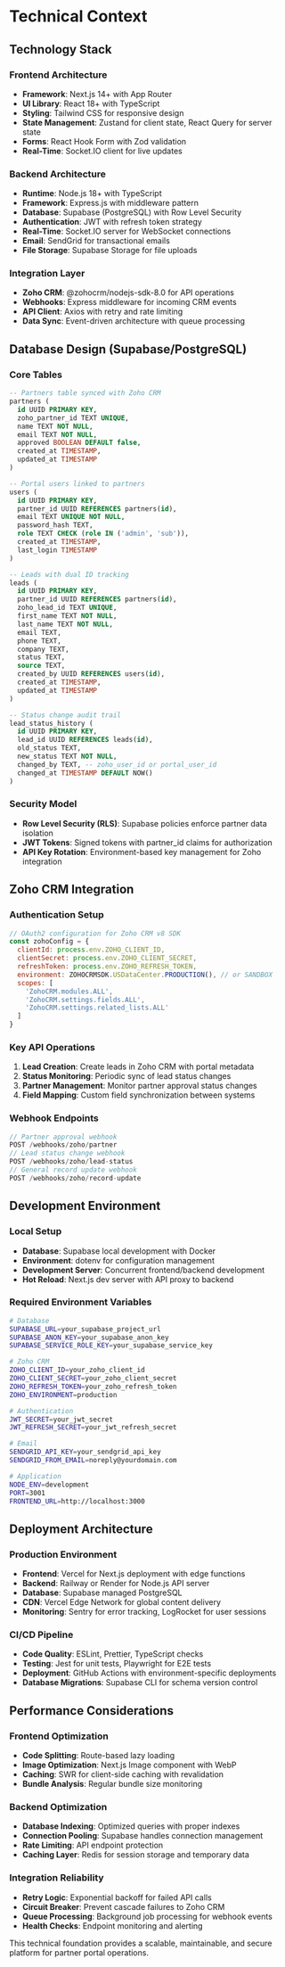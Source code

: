# Technical Context

## Technology Stack

### Frontend Architecture
- **Framework**: Next.js 14+ with App Router
- **UI Library**: React 18+ with TypeScript
- **Styling**: Tailwind CSS for responsive design
- **State Management**: Zustand for client state, React Query for server state
- **Forms**: React Hook Form with Zod validation
- **Real-Time**: Socket.IO client for live updates

### Backend Architecture
- **Runtime**: Node.js 18+ with TypeScript
- **Framework**: Express.js with middleware pattern
- **Database**: Supabase (PostgreSQL) with Row Level Security
- **Authentication**: JWT with refresh token strategy
- **Real-Time**: Socket.IO server for WebSocket connections
- **Email**: SendGrid for transactional emails
- **File Storage**: Supabase Storage for file uploads

### Integration Layer
- **Zoho CRM**: @zohocrm/nodejs-sdk-8.0 for API operations
- **Webhooks**: Express middleware for incoming CRM events
- **API Client**: Axios with retry and rate limiting
- **Data Sync**: Event-driven architecture with queue processing

## Database Design (Supabase/PostgreSQL)

### Core Tables
```sql
-- Partners table synced with Zoho CRM
partners (
  id UUID PRIMARY KEY,
  zoho_partner_id TEXT UNIQUE,
  name TEXT NOT NULL,
  email TEXT NOT NULL,
  approved BOOLEAN DEFAULT false,
  created_at TIMESTAMP,
  updated_at TIMESTAMP
)

-- Portal users linked to partners
users (
  id UUID PRIMARY KEY,
  partner_id UUID REFERENCES partners(id),
  email TEXT UNIQUE NOT NULL,
  password_hash TEXT,
  role TEXT CHECK (role IN ('admin', 'sub')),
  created_at TIMESTAMP,
  last_login TIMESTAMP
)

-- Leads with dual ID tracking
leads (
  id UUID PRIMARY KEY,
  partner_id UUID REFERENCES partners(id),
  zoho_lead_id TEXT UNIQUE,
  first_name TEXT NOT NULL,
  last_name TEXT NOT NULL,
  email TEXT,
  phone TEXT,
  company TEXT,
  status TEXT,
  source TEXT,
  created_by UUID REFERENCES users(id),
  created_at TIMESTAMP,
  updated_at TIMESTAMP
)

-- Status change audit trail
lead_status_history (
  id UUID PRIMARY KEY,
  lead_id UUID REFERENCES leads(id),
  old_status TEXT,
  new_status TEXT NOT NULL,
  changed_by TEXT, -- zoho_user_id or portal_user_id
  changed_at TIMESTAMP DEFAULT NOW()
)
```

### Security Model
- **Row Level Security (RLS)**: Supabase policies enforce partner data isolation
- **JWT Tokens**: Signed tokens with partner_id claims for authorization
- **API Key Rotation**: Environment-based key management for Zoho integration

## Zoho CRM Integration

### Authentication Setup
```javascript
// OAuth2 configuration for Zoho CRM v8 SDK
const zohoConfig = {
  clientId: process.env.ZOHO_CLIENT_ID,
  clientSecret: process.env.ZOHO_CLIENT_SECRET,
  refreshToken: process.env.ZOHO_REFRESH_TOKEN,
  environment: ZOHOCRMSDK.USDataCenter.PRODUCTION(), // or SANDBOX
  scopes: [
    'ZohoCRM.modules.ALL',
    'ZohoCRM.settings.fields.ALL',
    'ZohoCRM.settings.related_lists.ALL'
  ]
}
```

### Key API Operations
1. **Lead Creation**: Create leads in Zoho CRM with portal metadata
2. **Status Monitoring**: Periodic sync of lead status changes
3. **Partner Management**: Monitor partner approval status changes
4. **Field Mapping**: Custom field synchronization between systems

### Webhook Endpoints
```javascript
// Partner approval webhook
POST /webhooks/zoho/partner
// Lead status change webhook
POST /webhooks/zoho/lead-status
// General record update webhook
POST /webhooks/zoho/record-update
```

## Development Environment

### Local Setup
- **Database**: Supabase local development with Docker
- **Environment**: dotenv for configuration management
- **Development Server**: Concurrent frontend/backend development
- **Hot Reload**: Next.js dev server with API proxy to backend

### Required Environment Variables
```bash
# Database
SUPABASE_URL=your_supabase_project_url
SUPABASE_ANON_KEY=your_supabase_anon_key
SUPABASE_SERVICE_ROLE_KEY=your_supabase_service_key

# Zoho CRM
ZOHO_CLIENT_ID=your_zoho_client_id
ZOHO_CLIENT_SECRET=your_zoho_client_secret
ZOHO_REFRESH_TOKEN=your_zoho_refresh_token
ZOHO_ENVIRONMENT=production

# Authentication
JWT_SECRET=your_jwt_secret
JWT_REFRESH_SECRET=your_jwt_refresh_secret

# Email
SENDGRID_API_KEY=your_sendgrid_api_key
SENDGRID_FROM_EMAIL=noreply@yourdomain.com

# Application
NODE_ENV=development
PORT=3001
FRONTEND_URL=http://localhost:3000
```

## Deployment Architecture

### Production Environment
- **Frontend**: Vercel for Next.js deployment with edge functions
- **Backend**: Railway or Render for Node.js API server
- **Database**: Supabase managed PostgreSQL
- **CDN**: Vercel Edge Network for global content delivery
- **Monitoring**: Sentry for error tracking, LogRocket for user sessions

### CI/CD Pipeline
- **Code Quality**: ESLint, Prettier, TypeScript checks
- **Testing**: Jest for unit tests, Playwright for E2E tests
- **Deployment**: GitHub Actions with environment-specific deployments
- **Database Migrations**: Supabase CLI for schema version control

## Performance Considerations

### Frontend Optimization
- **Code Splitting**: Route-based lazy loading
- **Image Optimization**: Next.js Image component with WebP
- **Caching**: SWR for client-side caching with revalidation
- **Bundle Analysis**: Regular bundle size monitoring

### Backend Optimization
- **Database Indexing**: Optimized queries with proper indexes
- **Connection Pooling**: Supabase handles connection management
- **Rate Limiting**: API endpoint protection
- **Caching Layer**: Redis for session storage and temporary data

### Integration Reliability
- **Retry Logic**: Exponential backoff for failed API calls
- **Circuit Breaker**: Prevent cascade failures to Zoho CRM
- **Queue Processing**: Background job processing for webhook events
- **Health Checks**: Endpoint monitoring and alerting

This technical foundation provides a scalable, maintainable, and secure platform for partner portal operations. 
